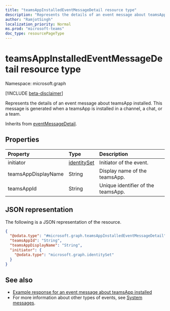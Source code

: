 ```yaml
---
title: "teamsAppInstalledEventMessageDetail resource type"
description: "Represents the details of an event message about teamsApp installed."
author: "RamjotSingh"
localization_priority: Normal
ms.prod: "microsoft-teams"
doc_type: resourcePageType
---
```


# teamsAppInstalledEventMessageDetail resource type

Namespace: microsoft.graph

[!INCLUDE [beta-disclaimer](../../includes/beta-disclaimer.md)]

Represents the details of an event message about teamsApp installed.
This message is generated when a teamsApp is installed in a channel, a chat, or a team.


Inherits from [eventMessageDetail](../resources/eventmessagedetail.md).

## Properties
|Property|Type|Description|
|:---|:---|:---|
|initiator|[identitySet](../resources/identityset.md)|Initiator of the event.|
|teamsAppDisplayName|String|Display name of the teamsApp.|
|teamsAppId|String|Unique identifier of the teamsApp.|

## JSON representation
The following is a JSON representation of the resource.
<!-- {
  "blockType": "resource",
  "@odata.type": "microsoft.graph.teamsAppInstalledEventMessageDetail",
  "baseType": "microsoft.graph.eventMessageDetail"
}
-->
``` json
{
  "@odata.type": "#microsoft.graph.teamsAppInstalledEventMessageDetail",
  "teamsAppId": "String",
  "teamsAppDisplayName": "String",
  "initiator": {
    "@odata.type": "microsoft.graph.identitySet"
  }
}
```


## See also
- [Example response for an event message about teamsApp installed](/graph/system-messages/#teams-app-installed)
- For more information about other types of events, see [System messages](/graph/system-messages).